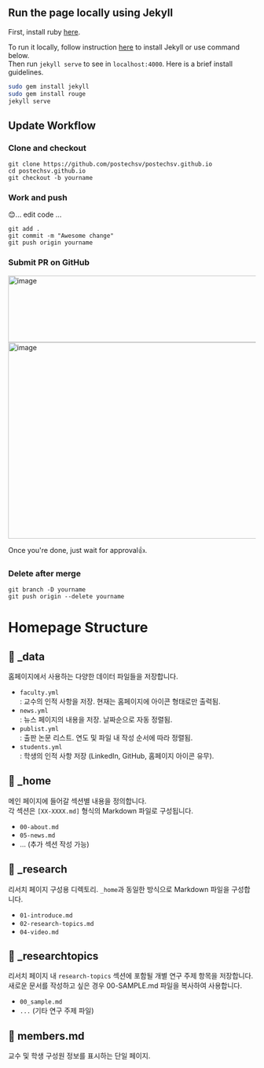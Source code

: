 ## Run the page locally using Jekyll
First, install ruby [here](https://www.ruby-lang.org/en/documentation/installation/).  

To run it locally, follow instruction [here](https://jekyllrb.com/) to install Jekyll or use command below.  
Then run `jekyll serve` to see in `localhost:4000`. Here is a brief install guidelines.  

```bash
sudo gem install jekyll
sudo gem install rouge
jekyll serve
```


## Update Workflow
### Clone and checkout
```
git clone https://github.com/postechsv/postechsv.github.io
cd postechsv.github.io
git checkout -b yourname
```

### Work and push
😊... edit code ...

```
git add .
git commit -m "Awesome change"
git push origin yourname
```

### Submit PR on GitHub
<img width="800" height="136" alt="image" src="https://github.com/user-attachments/assets/e4779023-79c2-4420-9539-64cf35c69554" />

<img width="800" height="400" alt="image" src="https://github.com/user-attachments/assets/6784431a-b675-434b-a849-70eb875f2ee9" />

Once you're done, just wait for approval👍.


### Delete after merge
```
git branch -D yourname
git push origin --delete yourname
```


# Homepage Structure

## 📁 _data
홈페이지에서 사용하는 다양한 데이터 파일들을 저장합니다.

- `faculty.yml`  
  : 교수의 인적 사항을 저장. 현재는 홈페이지에 아이콘 형태로만 출력됨.
- `news.yml`  
  : 뉴스 페이지의 내용을 저장. 날짜순으로 자동 정렬됨.
- `publist.yml`  
  : 출판 논문 리스트. 연도 및 파일 내 작성 순서에 따라 정렬됨.
- `students.yml`  
  : 학생의 인적 사항 저장 (LinkedIn, GitHub, 홈페이지 아이콘 유무).

## 📁 _home
메인 페이지에 들어갈 섹션별 내용을 정의합니다.  
각 섹션은 `[XX-XXXX.md]` 형식의 Markdown 파일로 구성됩니다.

- `00-about.md`  
- `05-news.md`  
- … (추가 섹션 작성 가능)

## 📁 _research
리서치 페이지 구성용 디렉토리. `_home`과 동일한 방식으로 Markdown 파일을 구성합니다.

- `01-introduce.md`  
- `02-research-topics.md`  
- `04-video.md`

## 📁 _researchtopics
리서치 페이지 내 `research-topics` 섹션에 포함될 개별 연구 주제 항목을 저장합니다. 
  새로운 문서를 작성하고 싶은 경우 00-SAMPLE.md 파일을 복사하여 사용합니다.

- `00_sample.md`  
- `...` (기타 연구 주제 파일)

## 📄 members.md
교수 및 학생 구성원 정보를 표시하는 단일 페이지.
